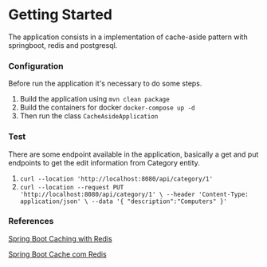 # Getting Started
The application consists in a implementation of cache-aside pattern with springboot, redis and postgresql. 

### Configuration
Before run the application it's necessary to do some steps.
1. Build the application using `mvn clean package`
2. Build the containers for docker `docker-compose up -d`
3. Then run the class `CacheAsideApplication`

### Test
There are some endpoint available in the application, basically a get and put endpoints to get the edit information from Category entity.
1. `curl --location 'http://localhost:8080/api/category/1'`
2. `curl --location --request PUT 'http://localhost:8080/api/category/1' \
   --header 'Content-Type: application/json' \
   --data '{
   "description":"Computers"
   }'`

### References
[Spring Boot Caching with Redis](https://medium.com/simform-engineering/spring-boot-caching-with-redis-1a36f719309f)

[Spring Boot Cache com Redis](https://willian-kaminski.medium.com/spring-boot-cache-com-redis-2430aec75d6)